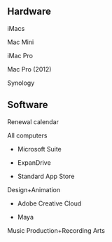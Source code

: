 ## Hardware ##

iMacs

Mac Mini

iMac Pro

Mac Pro (2012)

Synology 

## Software ##

Renewal calendar

All computers

  * Microsoft Suite

  * ExpanDrive

  * Standard App Store

Design+Animation

  * Adobe Creative Cloud
  
  * Maya

Music Production+Recording Arts
